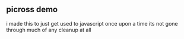 ## picross demo
i made this to just get used to javascript once upon a time
its not gone through much of any cleanup at all
